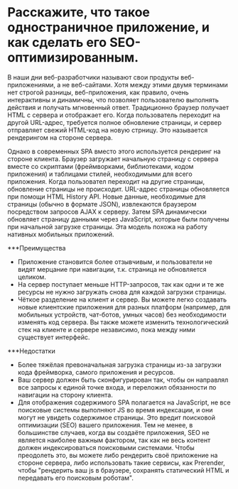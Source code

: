 Расскажите, что такое одностраничное приложение, и как сделать его SEO-оптимизированным.
=====================

В наши дни веб-разработчики называют свои продукты веб-приложениями, а не веб-сайтами. Хотя между этими двумя терминами нет строгой разницы, веб-приложения, как правило, очень интерактивны и динамичны, что позволяет пользователю выполнять действия и получать мгновенный ответ. Традиционно браузер получает HTML с сервера и отображает его. Когда пользователь переходит на другой URL-адрес, требуется полное обновление страницы, и сервер отправляет свежий HTML-код на новую стрницу. Это называется рендерингом на стороне сервера.

Однако в современных SPA вместо этого используется рендеринг на стороне клиента. Браузер загружает начальную страницу с сервера вместе со скриптами (фреймворками, библиотеками, кодом приложения) и таблицами стилей, необходимыми для всего приложения. Когда пользовател переходит на другие страницы, обновление страницы не происходит. URL-адрес страницы обновляется при помощи HTML History API. Новые данные, необходимые для страницы (обычно в формате JSON), извлекаются браузером посредством запросов AJAX к серверу. Затем SPA динамически обновляет страницу данными через JavaScript, которые были получены при начальной загрузке страницы. Эта модель похожа на работу нативных мобильных приложений.

***Преимущества

* Приложение становится более отзывчивым, и пользователи не видят мерцание при навигации, т.к. страница не обновляется целиком.
* На сервер поступает меньше HTTP-запросов, так как одни и те же ресурсы не нужно загружать снова для каждой загрузки страницы.
* Чёткое разделение на клиент и сервер. Вы можете легко создавать новые клиентские приложения для разных платформ (например, для мобильных устройств, чат-ботов, умных часов) без необходимости изменять код сервера. Вы также можете изменить технологический стек на клиенте и сервере независимо, пока между ними существует интерфейс.

***Недостатки

* Более тяжёлая превоначальная загрузка страницы из-за загрузки кода фреймворка, самого приложения и ресурсов.
* Ваш сервер должен быть сконфигурирован так, чтобы он направлял все запросы к единой точке входа, и переложил обязанности по навигации на сторону клиента.
* Для отображения содержимого SPA полагается на JavaScript, не все поисковые системы выполняют JS во время индексации, и они могут не увидеть содержимое страницы. Это вредит поисковой оптимизации (SEO) вашего приложения. Тем не менее, в большинстве случаев, когда вы создаёте приложения, SEO не является наиболее важным фактором, так как не весь контент должен индексироваться поисковыми системами. Чтобы преодолеть это, вы можете либо рендерить своё приложение на стороне сервера, либо использовать такие сервисы, как Prerender, чтобы "рендерить ваш js в браузере, сохранять статический HTML и передавать его поисковым роботам".
